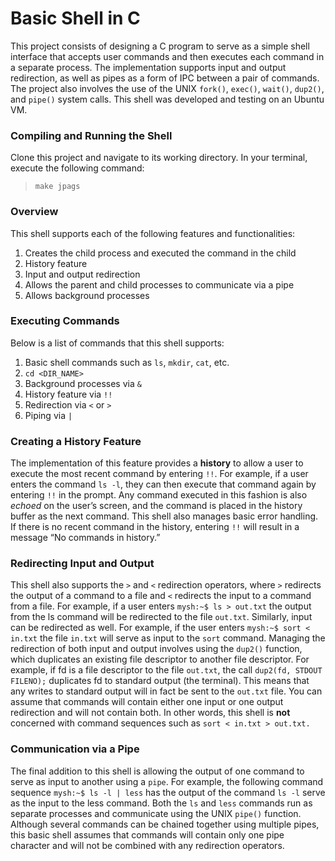 # Basic Shell in C

This project consists of designing a C program to serve as a simple shell interface that accepts user commands and then executes each command in a separate process. The implementation supports input and output redirection, as well as pipes as a form of IPC between a pair of commands. The project also involves the use of the UNIX `fork()`, `exec()`, `wait()`, `dup2()`, and `pipe()` system calls. This shell was developed and testing on an Ubuntu VM.

### Compiling and Running the Shell

Clone this project and navigate to its working directory. In your terminal, execute the following command:
> `make jpags`

### Overview

This shell supports each of the following features and functionalities: 
1. Creates the child process and executed the command in the child 
2. History feature 
3. Input and output redirection 
4. Allows the parent and child processes to communicate via a pipe
5. Allows background processes

### Executing Commands
Below is a list of commands that this shell supports:
1. Basic shell commands such as `ls`, `mkdir`, `cat`, etc.
2. `cd <DIR_NAME>`
3. Background processes via `&`
4. History feature via `!!`
5. Redirection via `<` or `>`
6. Piping via `|`

### Creating a History Feature
The implementation of this feature provides a **history** to allow a user to execute the most recent command by entering `!!`. For example, if a user enters the command `ls -l`, they can then execute that command again by entering `!!` in the prompt. Any command executed in this fashion is also *echoed* on the user’s screen, and the command is placed in the history buffer as the next command. This shell also manages basic error handling. If there is no recent command in the history, entering `!!` will result in a message 
“No commands in history.”

### Redirecting Input and Output
This shell also supports the `>` and `<` redirection operators, where `>` redirects the output of a command to a file and `<` redirects the input to a command from a file. For example, if a user enters ```mysh:~$ ls > out.txt``` the output from the ls command will be redirected to the file `out.txt`. Similarly, input can be redirected as well. For example, if the user enters ```mysh:~$ sort < in.txt``` the file `in.txt` will serve as input to the `sort` command. Managing the redirection of both input and output involves using the `dup2()` function, which duplicates an existing file descriptor to another file descriptor. For example, if fd is a file descriptor to the file `out.txt`, the call ```dup2(fd, STDOUT FILENO);``` duplicates fd to standard output (the terminal). This means that any writes to standard output will in fact be sent to the `out.txt` file. You can assume that commands will contain either one input or one output redirection and will not contain both. In other words, this shell is **not** concerned with command sequences such as ```sort < in.txt > out.txt.```

### Communication via a Pipe
The final addition to this shell is allowing the output of one command to serve as input to another using a `pipe`. For example, the following command sequence ```mysh:~$ ls -l | less``` has the output of the command `ls -l` serve as the input to the less command. Both the `ls` and `less` commands run as separate processes and communicate using the UNIX `pipe()` function. Although several commands can be chained together using multiple pipes, this basic shell assumes that commands will contain only one pipe character and will not be combined with any redirection operators.
